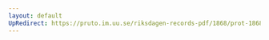 ```yaml
---
layout: default
UpRedirect: https://pruto.im.uu.se/riksdagen-records-pdf/1868/prot-1868--ak--408/prot-1868--ak--408_085.pdf
---
```

